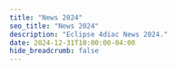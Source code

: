 ```yaml
---
title: "News 2024"
seo_title: "News 2024"
description: "Eclipse 4diac News 2024."
date: 2024-12-31T10:00:00-04:00
hide_breadcrumb: false
---
```

